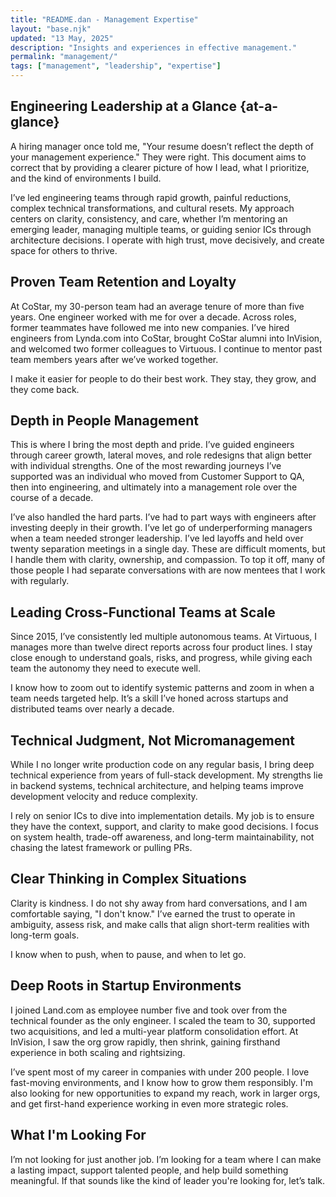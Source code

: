 ```yaml
---
title: "README.dan - Management Expertise"
layout: "base.njk"
updated: "13 May, 2025"
description: "Insights and experiences in effective management."
permalink: "management/"
tags: ["management", "leadership", "expertise"]
---
```


## Engineering Leadership at a Glance {at-a-glance}

A hiring manager once told me, "Your resume doesn’t reflect the depth of your management experience." They were right. This document aims to correct that by providing a clearer picture of how I lead, what I prioritize, and the kind of environments I build.

I’ve led engineering teams through rapid growth, painful reductions, complex technical transformations, and cultural resets. My approach centers on clarity, consistency, and care, whether I’m mentoring an emerging leader, managing multiple teams, or guiding senior ICs through architecture decisions. I operate with high trust, move decisively, and create space for others to thrive.

## Proven Team Retention and Loyalty

At CoStar, my 30-person team had an average tenure of more than five years. One engineer worked with me for over a decade. Across roles, former teammates have followed me into new companies. I’ve hired engineers from Lynda.com into CoStar, brought CoStar alumni into InVision, and welcomed two former colleagues to Virtuous. I continue to mentor past team members years after we’ve worked together.

I make it easier for people to do their best work. They stay, they grow, and they come back.

## Depth in People Management

This is where I bring the most depth and pride. I’ve guided engineers through career growth, lateral moves, and role redesigns that align better with individual strengths. One of the most rewarding journeys I’ve supported was an individual who moved from Customer Support to QA, then into engineering, and ultimately into a management role over the course of a decade.

I’ve also handled the hard parts. I’ve had to part ways with engineers after investing deeply in their growth. I’ve let go of underperforming managers when a team needed stronger leadership. I’ve led layoffs and held over twenty separation meetings in a single day. These are difficult moments, but I handle them with clarity, ownership, and compassion. To top it off, many of those people I had separate conversations with are now mentees that I work with regularly.

## Leading Cross-Functional Teams at Scale

Since 2015, I’ve consistently led multiple autonomous teams. At Virtuous, I manages more than twelve direct reports across four product lines. I stay close enough to understand goals, risks, and progress, while giving each team the autonomy they need to execute well.

I know how to zoom out to identify systemic patterns and zoom in when a team needs targeted help. It’s a skill I’ve honed across startups and distributed teams over nearly a decade.

## Technical Judgment, Not Micromanagement

While I no longer write production code on any regular basis, I bring deep technical experience from years of full-stack development. My strengths lie in backend systems, technical architecture, and helping teams improve development velocity and reduce complexity.

I rely on senior ICs to dive into implementation details. My job is to ensure they have the context, support, and clarity to make good decisions. I focus on system health, trade-off awareness, and long-term maintainability, not chasing the latest framework or pulling PRs.

## Clear Thinking in Complex Situations

Clarity is kindness. I do not shy away from hard conversations, and I am comfortable saying, "I don't know." I’ve earned the trust to operate in ambiguity, assess risk, and make calls that align short-term realities with long-term goals.

I know when to push, when to pause, and when to let go.

## Deep Roots in Startup Environments

I joined Land.com as employee number five and took over from the technical founder as the only engineer. I scaled the team to 30, supported two acquisitions, and led a multi-year platform consolidation effort. At InVision, I saw the org grow rapidly, then shrink, gaining firsthand experience in both scaling and rightsizing.

I’ve spent most of my career in companies with under 200 people. I love fast-moving environments, and I know how to grow them responsibly. I'm also looking for new opportunities to expand my reach, work in larger orgs, and get first-hand experience working in even more strategic roles.

## What I'm Looking For

I’m not looking for just another job. I’m looking for a team where I can make a lasting impact, support talented people, and help build something meaningful. If that sounds like the kind of leader you're looking for, let’s talk.
